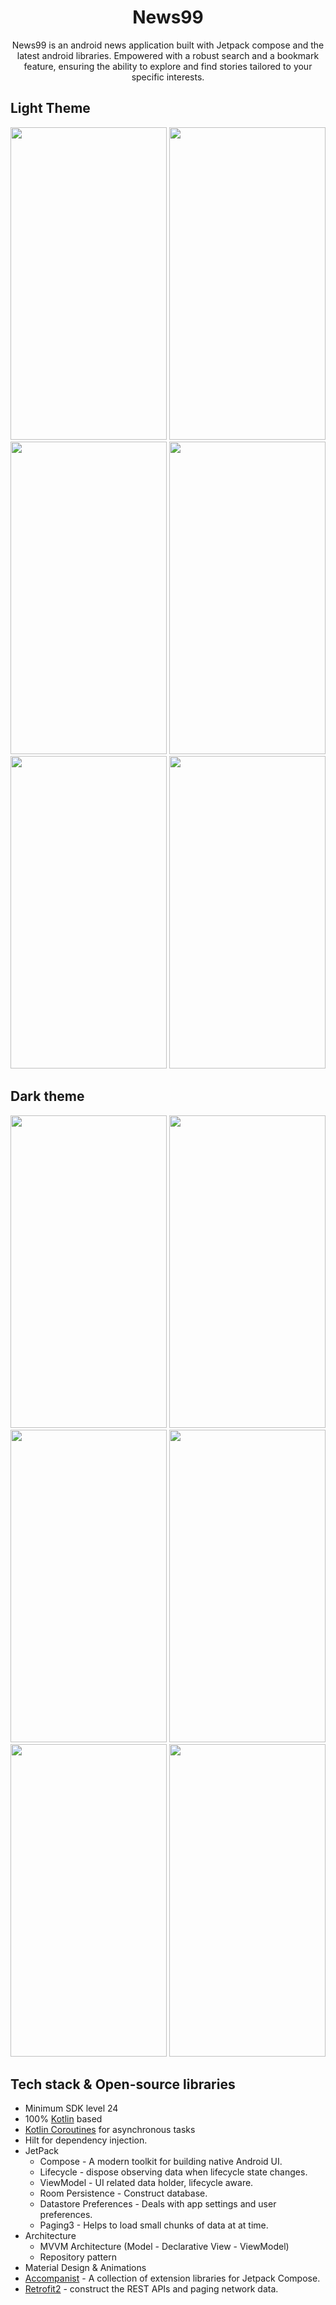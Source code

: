 <h1 align="center">News99</h1>

<p align="center">
News99 is an android news application built with Jetpack compose and the latest android libraries. Empowered with a robust search and a bookmark feature, ensuring the ability to explore and find stories tailored to your specific interests.
</p>

<h2>Light Theme</h2>
<img src = "https://github.com/its-kaiser/News99/assets/53334151/c64784d1-1c26-45e7-a527-92d80fde612a" width ="250px" height ="500px">
<img src ="https://github.com/its-kaiser/News99/assets/53334151/4b62d746-683c-4502-b8ab-2c38e2194c24" width ="250px" height ="500px">
<img src = "https://github.com/its-kaiser/News99/assets/53334151/bc645d2f-dd09-4d8e-bf14-fd422d40fee9" width ="250px" height = "500px">
<img src = "https://github.com/its-kaiser/News99/assets/53334151/727e1b67-eb2e-46d7-9bb8-bbdf258ae85e" width ="250px" height = "500px">
<img src = "https://github.com/its-kaiser/News99/assets/53334151/b76d149e-cc02-490a-a4d1-3c72ba873585" width ="250px" height = "500px">
<img src = "https://github.com/its-kaiser/News99/assets/53334151/7bed3056-f082-4af7-b03e-16d4026c21c0" width ="250px" height = "500px">

<h2>Dark theme</h2>
<img src = "https://github.com/its-kaiser/News99/assets/53334151/74058a4a-6ae8-4019-8ff1-5a8353f1d4e3" width ="250px" height = "500px">
<img src = "https://github.com/its-kaiser/News99/assets/53334151/88b5a99a-5442-4d46-9b46-366b87690b27" width ="250px" height = "500px">
<img src = "https://github.com/its-kaiser/News99/assets/53334151/693d3421-855c-4abb-88d6-05f936885e92" width ="250px" height = "500px">
<img src = "https://github.com/its-kaiser/News99/assets/53334151/96497691-6506-46e5-b630-7bdb5c2f085b" width ="250px" height = "500px">
<img src = "https://github.com/its-kaiser/News99/assets/53334151/7e1ddf6e-8b05-4e0e-873b-46d8693da224" width ="250px" height = "500px">
<img src = "https://github.com/its-kaiser/News99/assets/53334151/0e6b1f2a-c4fd-4310-ba3c-1f27ad705e11" width ="250px" height = "500px">


## Tech stack & Open-source libraries
- Minimum SDK level 24
- 100% [Kotlin](https://kotlinlang.org/) based
- [Kotlin Coroutines](https://github.com/Kotlin/kotlinx.coroutines)  for asynchronous tasks
- Hilt for dependency injection.
- JetPack
  - Compose - A modern toolkit for building native Android UI.
  - Lifecycle - dispose observing data when lifecycle state changes.
  - ViewModel - UI related data holder, lifecycle aware.
  - Room Persistence - Construct database.
  - Datastore Preferences - Deals with app settings and user preferences.
  - Paging3 - Helps to load small chunks of data at at time. 
- Architecture
  - MVVM Architecture (Model - Declarative View - ViewModel)
  - Repository pattern
- Material Design & Animations
- [Accompanist](https://github.com/google/accompanist) - A collection of extension libraries for Jetpack Compose.
- [Retrofit2](https://github.com/square/retrofit) - construct the REST APIs and paging network data.
